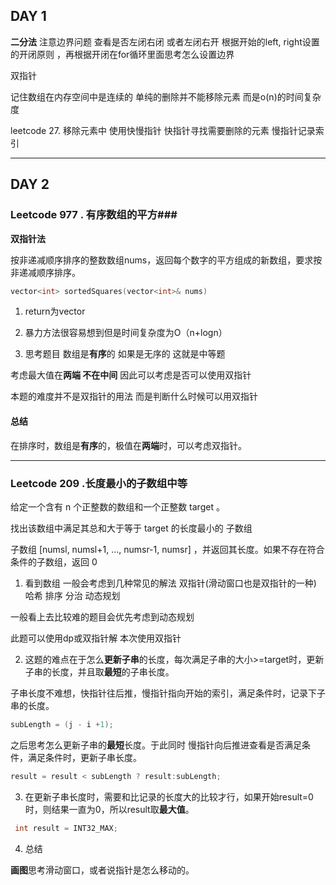 ## DAY 1

**二分法** 注意边界问题 查看是否左闭右闭 或者左闭右开  根据开始的left, right设置的开闭原则 ，再根据开闭在for循环里面思考怎么设置边界

双指针

记住数组在内存空间中是连续的  单纯的删除并不能移除元素 而是o(n)的时间复杂度 

leetcode 27. 移除元素中  使用快慢指针 快指针寻找需要删除的元素 慢指针记录索引

-------------------

## DAY 2

### Leetcode 977 . 有序数组的平方###

**双指针法**

按非递减顺序排序的整数数组nums，返回每个数字的平方组成的新数组，要求按非递减顺序排序。

```c++
vector<int> sortedSquares(vector<int>& nums)

```

1. return为vector<int>  

2. 暴力方法很容易想到但是时间复杂度为O（n+logn）

3. 思考题目  数组是**有序**的  如果是无序的 这就是中等题

考虑最大值在**两端 不在中间**  因此可以考虑是否可以使用双指针

本题的难度并不是双指针的用法 而是判断什么时候可以用双指针

#### 总结 ####

在排序时，数组是**有序**的，极值在**两端**时，可以考虑双指针。

--------------------------------------------
 

### Leetcode 209 .长度最小的子数组中等 ###

给定一个含有 n 个正整数的数组和一个正整数 target 。

找出该数组中满足其总和大于等于 target 的长度最小的 子数组

子数组 [numsl, numsl+1, ..., numsr-1, numsr] ，并返回其长度。如果不存在符合条件的子数组，返回 0 

1. 看到数组 一般会考虑到几种常见的解法 双指针(滑动窗口也是双指针的一种) 哈希 排序 分治 动态规划  

一般看上去比较难的题目会优先考虑到动态规划

此题可以使用dp或双指针解 本次使用双指针

2. 这题的难点在于怎么**更新子串**的长度，每次满足子串的大小>=target时，更新子串的长度，并且取**最短**的子串长度。

子串长度不难想，快指针往后推，慢指针指向开始的索引，满足条件时，记录下子串的长度。

```c++
subLength = (j - i +1);
```

之后思考怎么更新子串的**最短**长度。于此同时 慢指针向后推进查看是否满足条件，满足条件时，更新子串长度。

```c++ 
result = result < subLength ? result:subLength; 

```

3. 在更新子串长度时，需要和比记录的长度大的比较才行，如果开始result=0时，则结果一直为0，所以result取**最大值**。

```c++
 int result = INT32_MAX;
```

4. 总结

**画图**思考滑动窗口，或者说指针是怎么移动的。
